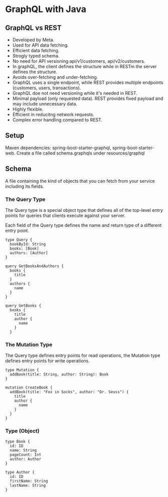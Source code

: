 # GraphQL with Java

## GraphQL vs REST
- Developed by Meta.
- Used for API data fetching.
- Efficient data fetching.
- Strogly typed schema.
- No need for API versioning api/v1/customers, api/v2/customers.
- In graphQL, the client defines the structure while in RESTm the server defines the structure.
- Avoids over-fetching and under-fetching.
- GraphQL uses a single endpoint, while REST provides multiple endpoints (customers, users, transactions).
- GraphQL doe not need versioning while it's needed in REST.
- Minimal payload (only requested data). REST provides fixed payload and may include unnecessary data.
- Highly flexible.
- Efficient in reducitng network requests.
- Complex error handling compared to REST.

## Setup
Maven dependencies: spring-boot-starter-graphql, spring-boot-starter-web.
Create a file called schema.graphqls under resources/graphql

## Schema
A file containing the kind of objects that you can fetch from your service including its fields.

### The Query Type
The Query type is a special object type that defines all of the top-level entry points for queries that clients execute against your server.

Each field of the Query type defines the name and return type of a different entry point.

```schema.graphqls
type Query {
  bookById: String
  books: [Book]
  authors: [Author]
}

query GetBooksAndAuthors {
  books {
    title
  }
  authors {
    name
  }
}

query GetBooks {
  books {
    title
    author {
      name
    }
  }
```

### The Mutation Type
The Query type defines entry points for read operations, the Mutation type defines entry points for write operations.
```schema.graphqls
type Mutation {
  addBook(title: String, author: String): Book
}

mutation CreateBook {
  addBook(title: "Fox in Socks", author: "Dr. Seuss") {
    title
    author {
      name
    }
  }
}
```

### Type (Object)
```schema.graphqls
type Book {
  id: ID
  name: String
  pageCount: Int
  author: Author
}

type Author {
  id: ID
  firstName: String
  lastName: String
}
```
